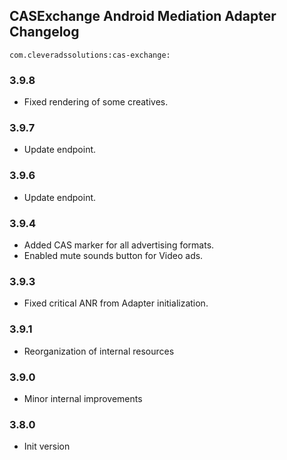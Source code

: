 ## CASExchange Android Mediation Adapter Changelog
```
com.cleveradssolutions:cas-exchange:
```

### 3.9.8
- Fixed rendering of some creatives.

### 3.9.7
- Update endpoint.

### 3.9.6
- Update endpoint.

### 3.9.4
- Added CAS marker for all advertising formats.
- Enabled mute sounds button for Video ads.

### 3.9.3
- Fixed critical ANR from Adapter initialization.

### 3.9.1
- Reorganization of internal resources

### 3.9.0
- Minor internal improvements

### 3.8.0
- Init version
